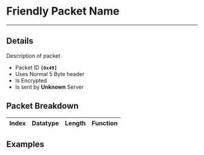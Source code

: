 # Friendly Packet Name #

---


## Details ##

Description of packet
  * Packet ID **`[0x49]`**
  * Uses Normal 5 Byte header
  * Is Encrypted
  * Is sent by **Unknown** Server

## Packet Breakdown ##
| Index | Datatype | Length | Function |
|:------|:---------|:-------|:---------|

## Examples ##